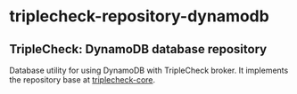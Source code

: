 # triplecheck-repository-dynamodb

## TripleCheck: DynamoDB database repository

Database utility for using DynamoDB with TripleCheck broker. It implements the repository base at [triplecheck-core](https://github.com/mikaelvesavuori/triplecheck-core).
